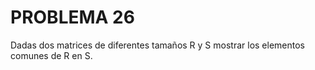 # PROBLEMA 26

Dadas dos matrices de diferentes tamaños R y S mostrar los elementos comunes de R en S.